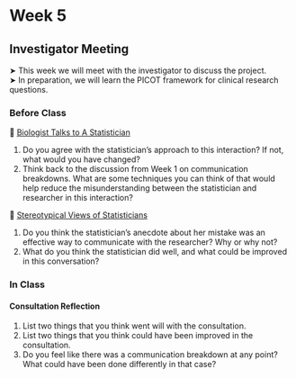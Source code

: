 # Week 5

## Investigator Meeting

&#x27A4; This week we will meet with the investigator to discuss the project.  
&#x27A4; In preparation, we will learn the PICOT framework for clinical research questions. 

### Before Class

🎥 [Biologist Talks to A Statistician](https://www.youtube.com/watch?v=Hz1fyhVOjr4)<br />  

1. Do you agree with the statistician’s approach to this interaction? If not, what would you have changed?
2. Think back to the discussion from Week 1 on communication breakdowns. What are some techniques you can think of that would help reduce the misunderstanding between the statistician and researcher in this interaction?

🎥 [Stereotypical Views of Statisticians](https://www.youtube.com/watch?v=dx_W1Azvpf8/)<br />  

1. Do you think the statistician’s anecdote about her mistake was an effective way to communicate with the researcher? Why or why not?
2. What do you think the statistician did well, and what could be improved in this conversation?

### In Class

#### Consultation Reflection
1. List two things that you think went will with the consultation.
2. List two things that you think could have been improved in the consultation.
3. Do you feel like there was a communication breakdown at any point? What could have been done differently in that case?

